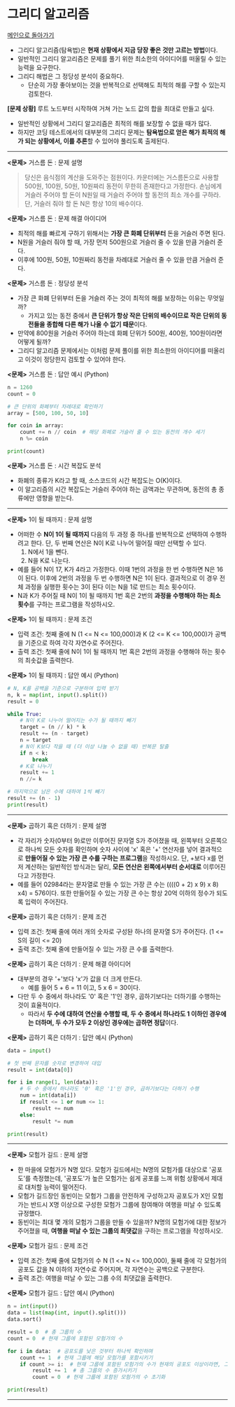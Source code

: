 # 그리디 알고리즘

[메인으로 돌아가기](../../README.md)

- 그리디 알고리즘(탐욕법)은 **현재 상황에서 지금 당장 좋은 것만 고르는 방법**이다.
- 일반적인 그리디 알고리즘은 문제를 풀기 위한 최소한의 아이디어를 떠올릴 수 있는 능력을 요구한다.
- 그리디 해법은 그 정당성 분석이 중요하다.
  - 단순히 가장 좋아보이는 것을 반복적으로 선택해도 최적의 해를 구할 수 있는지 검토한다.

**\[문제 상황\]** 루트 노드부터 시작하여 거쳐 가는 노드 값의 합을 최대로 만들고 싶다.

- 일반적인 상황에서 그리디 알고리즘은 최적의 해를 보장할 수 없을 때가 많다.
- 하지만 코딩 테스트에서의 대부분의 그리디 문제는 **탐욕법으로 얻은 해가 최적의 해가 되는 상황에서, 이를 추론**할 수 있어야 풀리도록 출제된다.

---

**<문제>** 거스름 돈 : 문제 설명
> 당신은 음식점의 계산을 도와주는 점원이다. 카운터에는 거스름돈으로 사용할 500원, 100원, 50원, 10원짜리 동전이 무한히 존재한다고 가정한다. 손님에게 거슬러 주어야 할 돈이 N원일 때 거슬러 주어야 할
> 동전의 최소 개수를 구하라. 단, 거슬러 줘야 할 돈 N은 항상 10의 배수이다.

**<문제>** 거스름 돈 : 문제 해결 아이디어

- 최적의 해를 빠르게 구하기 위해서는 **가장 큰 화폐 단위부터** 돈을 거슬러 주면 된다.
- N원을 거슬러 줘야 할 때, 가장 먼저 500원으로 거슬러 줄 수 있을 만큼 거슬러 준다.
- 이후에 100원, 50원, 10원짜리 동전을 차례대로 거슬러 줄 수 있을 만큼 거슬러 준다.

**<문제>** 거스름 돈 : 정당성 분석

- 가장 큰 화폐 단위부터 돈을 거슬러 주는 것이 최적의 해를 보장하는 이유는 무엇일까?
  - 가지고 있는 동전 중에서 **큰 단위가 항상 작은 단위의 배수이므로 작은 단위의 동전들을 종합해 다른 해가 나올 수 없기 때문**이다.
- 만약에 800원을 거슬러 주어야 하는데 화폐 단위가 500원, 400원, 100원이라면 어떻게 될까?
- 그리디 알고리즘 문제에서는 이처럼 문제 풀이를 위한 최소한의 아이디어를 떠올리고 이것이 정당한지 검토할 수 있어야 한다.

**<문제>** 거스름 돈 : 답안 예시 (Python)

```python
n = 1260
count = 0

# 큰 단위의 화폐부터 차례대로 확인하기  
array = [500, 100, 50, 10]

for coin in array:
    count += n // coin  # 해당 화폐로 거슬러 줄 수 있는 동전의 개수 세기  
    n %= coin

print(count)
```

**<문제>** 거스름 돈 : 시간 복잡도 분석

- 화폐의 종류가 K라고 할 때, 소스코드의 시간 복잡도는 O(K)이다.
- 이 알고리즘의 시간 복잡도는 거슬러 주어야 하는 금액과는 무관하며, 동전의 총 종류에만 영향을 받는다.

---

**<문제>** 1이 될 때까지 : 문제 설명

- 어떠한 수 **N이 1이 될 때까지** 다음의 두 과정 중 하나를 반복적으로 선택하여 수행하려고 한다. 단, 두 번째 연산은 N이 K로 나누어 떨어질 때만 선택할 수 있다.
  1. N에서 1을 뺀다.
  2. N을 K로 나눈다.
- 예를 들어 N이 17, K가 4라고 가정한다. 이때 1번의 과정을 한 번 수행하면 N은 16이 된다. 이후에 2번의 과정을 두 번 수행하면 N은 1이 된다. 결과적으로 이 경우 전체 과정을 실행한 횟수는 3이
  된다 이는 N을 1로 만드는 최소 횟수이다.
- N과 K가 주어질 때 N이 1이 될 때까지 1번 혹은 2번의 **과정을 수행해야 하는 최소 횟수**를 구하는 프로그램을 작성하시오.

**<문제>** 1이 될 때까지 : 문제 조건

- 입력 조건: 첫째 줄에 N (1 <= N <= 100,000)과 K (2 <= K <= 100,000)가 공백을 기준으로 하여 각각 자연수로 주어진다.
- 출력 조건: 첫째 줄에 N이 1이 될 때까지 1번 혹은 2번의 과정을 수행해야 하는 횟수의 최솟값을 출력한다.

**<문제>** 1이 될 때까지 : 답안 예시 (Python)

```python
# N, K를 공백을 기준으로 구분하여 입력 받기
n, k = map(int, input().split())
result = 0

while True:
    # N이 K로 나누어 떨어지는 수가 될 때까지 빼기
    target = (n // k) * k
    result += (n - target)
    n = target
    # N이 K보다 작을 때 (더 이상 나눌 수 없을 때) 반복문 탈출
    if n < k:
        break
    # K로 나누기
    result += 1
    n //= k

# 마지막으로 남은 수에 대하여 1씩 빼기
result += (n - 1)
print(result)
```

---

**<문제>** 곱하기 혹은 더하기 : 문제 설명

- 각 자리가 숫자(0부터 9)로만 이루어진 문자열 S가 주어졌을 때, 왼쪽부터 오른쪽으로 하나씩 모든 숫자를 확인하며 숫자 사이에 'x' 혹은 '+' 연산자를 넣어 결과적으로 **만들어질 수 있는 가장 큰 수를
  구하는 프로그램**을 작성하시오. 단, +보다 x를 먼저 계산하는 일반적인 방식과는 달리, **모든 연산은 왼쪽에서부터 순서대로** 이루어진다고 가정한다.
- 예를 들어 02984라는 문자열로 만들 수 있는 가장 큰 수는 ((((0 + 2) x 9) x 8) x4) = 576이다. 또한 만들어질 수 있는 가장 큰 수는 항상 20억 이하의 정수가 되도록 입력이 주어진다.

**<문제>** 곱하기 혹은 더하기 : 문제 조건

- 입력 조건: 첫째 줄에 여러 개의 숫자로 구성돤 하나의 문자열 S가 주어진다. (1 <= S의 길이 <= 20)
- 출력 조건: 첫째 줄에 만들어질 수 있는 가장 큰 수를 출력한다.

**<문제>** 곱하기 혹은 더하기 : 문제 해결 아이디어

- 대부분의 경우 '+'보다 'x'가 값을 더 크게 만든다.
  - 예를 들어 5 + 6 = 11 이고, 5 x 6 = 30이다.
- 다만 두 수 중에서 하나라도 '0' 혹은 '1'인 경우, 곱하기보다는 더하기를 수행하는 것이 효율적이다.
  - 따라서 **두 수에 대하여 연산을 수행할 때, 두 수 중에서 하나라도 1 이하인 경우에는 더하며, 두 수가 모두 2 이상인 경우에는 곱하면 정답**이다.

**<문제>** 곱하기 혹은 더하기 : 답안 예시 (Python)

```python
data = input()

# 첫 번째 문자를 숫자로 변경하여 대입  
result = int(data[0])

for i in range(1, len(data)):
    # 두 수 중에서 하나라도 '0' 혹은 '1'인 경우, 곱하기보다는 더하기 수행  
    num = int(data[i])
    if result <= 1 or num <= 1:
        result += num
    else:
        result *= num

print(result)
```

---

**<문제>** 모험가 길드 : 문제 설명

- 한 마을에 모험가가 N명 있다. 모험가 길드에서는 N명의 모험가를 대상으로 '공포도'를 측정했는데, '공포도'가 높은 모험가는 쉽게 공포를 느껴 위험 상황에서 제대로 대처할 능력이 떨어진다.
- 모험가 길드장인 동빈이는 모험가 그룹을 안전하게 구성하고자 공포도가 X인 모험가는 반드시 X명 이상으로 구성한 모험가 그룹에 참여해야 여행을 떠날 수 있도록 규정했다.
- 동빈이는 최대 몇 개의 모험가 그룹을 만들 수 있을까? N명의 모험가에 대한 정보가 주어졌을 때, **여행을 떠날 수 있는 그룹의 최댓값**을 구하는 프로그램을 작성하시오.

**<문제>** 모험가 길드 : 문제 조건

- 입력 조건: 첫째 줄에 모험가의 수 N (1 <= N <= 100,000), 둘째 줄에 각 모험가의 공포도 값을 N 이하의 자연수로 주어지며, 각 자연수는 공백으로 구분한다.
- 출력 조건: 여행을 떠날 수 있는 그룹 수의 최댓값을 출력한다.

**<문제>** 모험가 길드 : 답안 예시 (Python)

```python
n = int(input())
data = list(map(int, input().split()))
data.sort()

result = 0  # 총 그룹의 수
count = 0  # 현재 그룹에 포함된 모험가의 수

for i in data:  # 공포도를 낮은 것부터 하나씩 확인하며
    count += 1  # 현재 그룹에 해당 모험가를 포함시키기
    if count >= i:  # 현재 그룹에 포함된 모험가의 수가 현재의 공포도 이상이라면, 그룹 결성
        result += 1  # 총 그룹의 수 증가시키기
        count = 0  # 현재 그룹에 포함된 모험가의 수 초기화

print(result)
```

---
